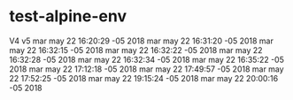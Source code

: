 # test-alpine-env
V4
v5
mar may 22 16:20:29 -05 2018
mar may 22 16:31:20 -05 2018
mar may 22 16:32:15 -05 2018
mar may 22 16:32:22 -05 2018
mar may 22 16:32:28 -05 2018
mar may 22 16:32:34 -05 2018
mar may 22 16:35:22 -05 2018
mar may 22 17:12:18 -05 2018
mar may 22 17:49:57 -05 2018
mar may 22 17:52:25 -05 2018
mar may 22 19:15:24 -05 2018
mar may 22 20:00:16 -05 2018
